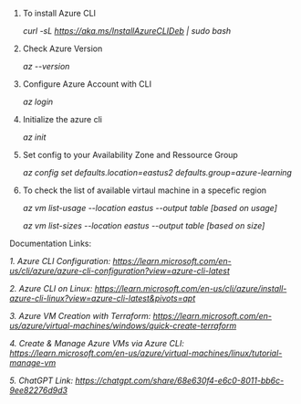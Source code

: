 1. To install Azure CLI 

    *curl -sL https://aka.ms/InstallAzureCLIDeb | sudo bash*


2. Check Azure Version

    *az --version*



3. Configure Azure Account with CLI

    *az login*



4. Initialize the azure cli 

    *az init*



5. Set config to your Availability Zone and Ressource Group

    *az config set defaults.location=eastus2 defaults.group=azure-learning*



6. To check the list of available virtaul machine in a specefic region 

    *az vm list-usage --location eastus --output table [based on usage]*

    *az vm list-sizes --location eastus --output table [based on size]*



Documentation Links:

*1. Azure CLI Configuration: https://learn.microsoft.com/en-us/cli/azure/azure-cli-configuration?view=azure-cli-latest*

*2. Azure CLI on Linux: https://learn.microsoft.com/en-us/cli/azure/install-azure-cli-linux?view=azure-cli-latest&pivots=apt*

*3. Azure VM Creation with Terraform: https://learn.microsoft.com/en-us/azure/virtual-machines/windows/quick-create-terraform*

*4. Create & Manage Azure VMs via Azure CLI: https://learn.microsoft.com/en-us/azure/virtual-machines/linux/tutorial-manage-vm*

*5. ChatGPT Link: https://chatgpt.com/share/68e630f4-e6c0-8011-bb6c-9ee82276d9d3*
